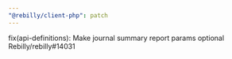 ```yaml
---
"@rebilly/client-php": patch
---
```


fix(api-definitions): Make journal summary report params optional Rebilly/rebilly#14031
